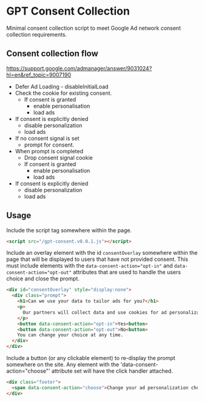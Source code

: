 # GPT Consent Collection
Minimal consent collection script to meet Google Ad network consent collection requirements.

## Consent collection flow
https://support.google.com/admanager/answer/9031024?hl=en&ref_topic=9007190

- Defer Ad Loading - disableInitialLoad
- Check the cookie for existing consent.
  - If consent is granted
    - enable personalisation
    - load ads
- If consent is explicitly denied
  - disable personalization
  - load ads
- If no consent signal is set
  - prompt for consent.
- When prompt is completed
  - Drop consent signal cookie
  - If consent is granted
    - enable personalisation
    - load ads
- If consent is explicitly denied
  - disable personalization
  - load ads

## Usage
Include the script tag somewhere within the page.

```html
<script src="/gpt-consent.v0.0.1.js"></script>
```

Include an overlay element with the id `consentOverlay` somewhere within the page that will be displayed to users that have not provided consent. This must include elements with the `data-consent-action="opt-in"` and `data-consent-action="opt-out"` attributes that are used to handle the users choice and close the prompt.

```html
<div id="consentOverlay" style="display:none">
  <div class="prompt">
    <h1>Can we use your data to tailor ads for you?</h1>
    <p>
      Our partners will collect data and use cookies for ad personalization and measurement. <a href="/privacy" target="_blank">Learn how</a> we and our partners collect and use data
    </p>
    <button data-consent-action="opt-in">Yes<button>
    <button data-consent-action="opt-out">No<button>
    You can change your choice at any time.
  </div>
</div>
```

Include a button (or any clickable element) to re-display the prompt somewhere on the site. Any element with the 'data-consent-action="choose"' attribute set will have the click handler attached.

```html
<div class="footer">
  <span data-consent-action="choose">Change your ad personalization choice.</span>
</div>
```

